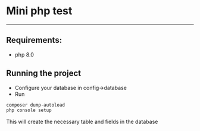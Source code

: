 # Mini php test

------------------------------------

## Requirements:
- php 8.0

## Running the project
- Configure your database in config->database
- Run
```bash
composer dump-autoload
php console setup
```
This will create the necessary table and fields in the database
